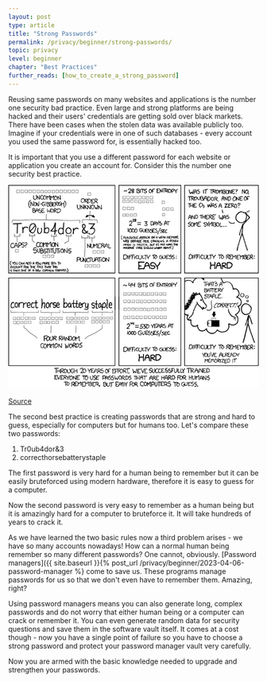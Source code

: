 ```yaml
---
layout: post
type: article
title: "Strong Passwords"
permalink: /privacy/beginner/strong-passwords/
topic: privacy
level: beginner
chapter: "Best Practices"
further_reads: [how_to_create_a_strong_password]
---
```


Reusing same passwords on many websites and applications is the number one security bad practice. Even large and strong platforms are being hacked and their users' credentials are getting sold over black markets. There have been cases when the stolen data was available publicly too. Imagine if your credentials were in one of such databases - every account you used the same password for, is essentially hacked too.

It is important that you use a different password for each website or application you create an account for. Consider this the number one security best practice.

![password](/assets/post_files/privacy/beginner/strong-passwords/password.png)

[Source](https://xkcd.com/936/)

The second best practice is creating passwords that are strong and hard to guess, especially for computers but for humans too. Let's compare these two passwords: 

 1. Tr0ub4dor&3
 2. correcthorsebatterystaple

The first password is very hard for a human being to remember but it can be easily bruteforced using modern hardware, therefore it is easy to guess for a computer.

Now the second password is very easy to remember as a human being but it is amazingly hard for a computer to bruteforce it. It will take hundreds of years to crack it.

As we have learned the two basic rules now a third problem arises - we have so many accounts nowadays! How can a normal human being remember so many different passwords? One cannot, obviously. [Password managers]({{ site.baseurl }}{% post_url /privacy/beginner/2023-04-06-password-manager %} come to save us. These programs manage passwords for us so that we don't even have to remember them. Amazing, right?

Using password managers means you can also generate long, complex passwords and do not worry that either human being or a computer can crack or remember it. You can even generate random data for security questions and save them in the software vault itself. It comes at a cost though - now you have a single point of failure so you have to choose a strong password and protect your password manager vault very carefully.

Now you are armed with the basic knowledge needed to upgrade and strengthen your passwords.

